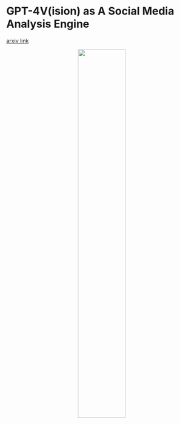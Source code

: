 # GPT-4V(ision) as A Social Media Analysis Engine

[arxiv link]()



<p align="center">
  <img src="[[https://github.com/Computer-Vision-in-the-Wild/CVinW_Readings/blob/main/images/mfm_evolution.jpeg](https://github.com/VIStA-H/GPT-4V_Social_Media/blob/main/overview.png)https://github.com/VIStA-H/GPT-4V_Social_Media/blob/main/overview.png)](https://github.com/VIStA-H/GPT-4V_Social_Media/blob/main/overview.png)https://github.com/VIStA-H/GPT-4V_Social_Media/blob/main/overview.png?raw=true" width=50%/>
</p>
